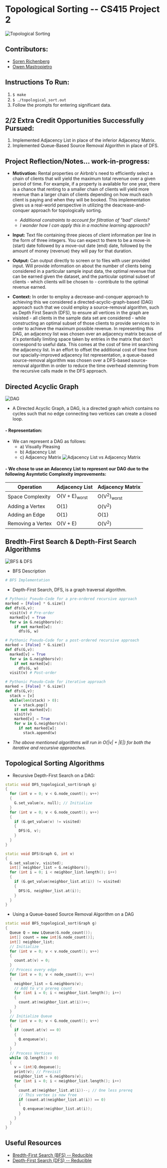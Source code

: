# Topological Sorting -- CS415 Project 2

![Topological Sorting](image/topological-sorting.png)
## Contributors:
- [Soren Richenberg](https://github.com/sorenrichenberg)
- [Owen Mastropietro](https://github.com/OwenMastropietro)

## Instructions To Run:
  1. `$ make`
  2. `$ ./topological_sort.out`
  3. Follow the prompts for entering significant data.

## 2/2 Extra Credit Opportunities Successfully Pursued:
  1. Implemented Adjacency List in place of the inferior Adjacency Matrix.
  2. Implemented Queue-Based Source Removal Algorithm in place of DFS.

## Project Reflection/Notes... work-in-progress:
- **Motivation:** Rental properties or Airbnb's need to efficiently select a chain of clients that will yield the maximum total revenue over a given period of time. For example, if a property is available for one year, there is a chance that renting to a smaller chain of clients will yield more revenue than a larger chain of clients depending on how much each client is paying and when they will be booked. This implementation gives us a real-world perspective in utilizing the deacrease-and-conquer approach for topologically sorting.
  - *Additional constraints to account for filtration of "bad" clients?*
  - *I wonder how I can apply this in a machine learning approach?*

- **Input:** Text file containing three pieces of client information per line in the form of three integers. You can expect to there to be a move-in (start) date followed by a move-out date (end) date, followed by the amount of money (revenue) they will pay for that duration.

- **Output:** Can output directly to screen or to files with user provided input. Will provide information on about the number of clients being considered in a particular sample input data, the optimal revenue that can be earned given the dataset, and the particular optimal subset of clients - which clients will be chosen to - contribute to the optimal revenue earned.

- **Context:** In order to employ a decrease-and-conquer approach to achieving this we considered a directed-acyclic-graph-based (DAG) approach such that we could employ a source-removal algorithm, such as Depth First Search (DFS), to ensure all vertices in the graph are visisted - all clients in the sample data set are considered - while constructing an optimal subset of those clients to provide services to in order to achieve the maximum possible revenue. In representing this DAG, an adjacency list was chosen over an adjacency matrix because of it's potentially limiting space taken by entries in the matrix that don't correspond to useful data. This comes at the cost of time int searching the adjacency list. In an effort to offset the additional cost of time from our spacially-improved adjacency list representation, a queue-based source-removal algorithm was chosen over a DFS-based source-removal algorithm in order to reduce the time overhead stemming from the recursive calls made in the DFS approach.

## Directed Acyclic Graph
![DAG](images/DAG.png)
- A Directed Acyclic Graph, a DAG, is a directed graph which contains no cycles such that no edge connecting two vertices can create a closed loop.
#### - Representation:
  - We can represent a DAG as follows:
    - a) Visually Pleasing
    - b) Adjacency List
    - c) Adjacency Matrix
  ![Adjacency List vs Adjacency Matrix](images/ADJ_LIST_vs_ADJ_MATRIX.png)

#### - We chose to use an Adacency List to represent our DAG due to the following Asymtotic Complexity improvements:

| Operation | Adjacency List | Adjacency Matrix |
| ------ | ------ | ------ |
| Space Complexity | O(V + E)<sub>worst</sub> | O(V<sup>2</sup>)<sub>worst</sub> |
| Adding a Vertex | O(1) | O(V<sup>2</sup>) |
| Adding an Edge | O(1) | O(1) |
| Removing a Vertex | O(V + E) | O(V<sup>2</sup>) |


## Bredth-First Search & Depth-First Search Algorithms
![BFS & DFS](images/BFS_vs_DFS.png)
- BFS Description
```python
# BFS Implementation
```
- Depth-First Search, DFS, is a graph traversal algorithm.
```python
# Pythonic Pseudo-Code for a pre-ordered recursive approach
marked = [False] * G.size()
def dfs(G,v):
  visit(v) # Pre-order
  marked[v] = True
  for w in G.neighbors(v):
    if not marked[w]:
      dfs(G, w)
```
```python
# Pythonic Pseudo-Code for a post-ordered recursive approach
marked = [False] * G.size()
def dfs(G,v):
  marked[v] = True
  for w in G.neighbors(v):
    if not marked[w]:
      dfs(G, w)
  visit(v) # Post-order
```
```python
# Pythonic Pseudo-Code for iterative approach
marked = [False] * G.size()
def dfs(G,v):
  stack = [v]
  while(len(stack) > 0):
    v = stack.pop()
    if not marked[v]:
    visit(v)
    marked[v] = True
    for w in G.neighbors(v):
      if not marked[w]:
        stack.append(w)
```
- *The above mentioned algorithms will run in O(|v| + |E|) for both the iterative and recursive approaches.*

## Topological Sorting Algorithms
- Recursive Depth-First Search on a DAG:
```c++
static void DFS_topological_sort(Graph g)
{
  for (int v = 0; v < G.node_count(); v++)
  {
    G.set_value(v, null); // Initialize
  }
  for (int v = 0; v < G.node_count(); v++)
  {
    if (G.get_value(v) != visited)
    {
      DFS(G, v);
    }
  }
}

static void DFS(Graph G, int v)
{
  G.set_value(v, visited);
  int[] neighbor_list = G.neighbors();
  for (int i = 0; i < neighbor_list.length(); i++)
  {
    if (G.get_value(neighbor_list.at(i)) != visited)
    {
      DFS(G, neighbor_list.at(i));
    }
  }
}
```
- Using a Queue-based Source Removal Algorithm on a DAG
```c++
static void BFS_topological_sort(Graph g)
{
  Queue Q = new LQueue(G.node_count());
  int[] count = new int[G.node_count()];
  int[] neighbor_list;
  // Initialize
  for (int v = 0; v < v.node_count(); v++)
  {
    count.at(v) = 0;
  }
  // Process every edge
  for (int v = 0; v < node_count(); v++)
  {
    neighbor_list = G.neighbors(v);
    // Add to v's prereq count
    for (int i = 0; i < neighbor_list.length(); i++)
    {
      count.at(neighbor_list.at(i))++;
    }
  }
  // Initialize Queue
  for (int v = 0; v < G.node_count(); v++)
  {
    if (count.at(v) == 0)
    {
      Q.enqueue(v);
    }
  }
  // Process Vertices
  while (Q.length() > 0)
  {
    v = (int)Q.dequeue();
    print(v); // Previsit
    neighbor_list = G.neighbors(v);
    for (int i = 0; i < neighbor_list.length(); i++)
    {
      count.at(neighbor_list.at(i))--; // One less prereq
      // This vertex is now free
      if (count.at(neighbor_list.at(i)) == 0)
      {
        Q.enqueue(neighbor_list.at(i));
      }
    }
  }
}
```

## Useful Resources
- [Bredth-First Search (BFS) -- Reducible](https://www.youtube.com/watch?v=xlVX7dXLS64)
- [Depth-First Search (DFS) -- Reducible](https://www.youtube.com/watch?v=PMMc4VsIacU)